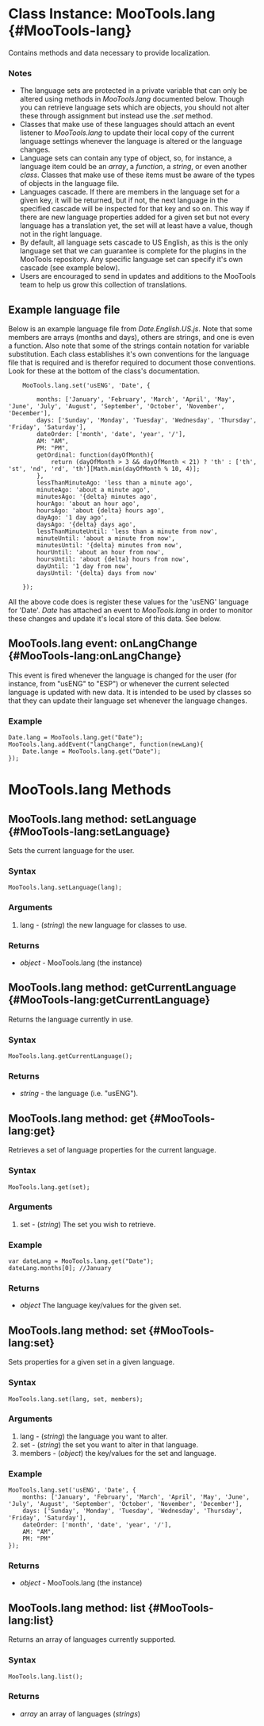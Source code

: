Class Instance: MooTools.lang {#MooTools-lang}
==============================================

Contains methods and data necessary to provide localization.

### Notes

* The language sets are protected in a private variable that can only be altered using methods in *MooTools.lang* documented below. Though you can retrieve language sets which are objects, you should not alter these through assignment but instead use the *.set* method.
* Classes that make use of these languages should attach an event listener to *MooTools.lang* to update their local copy of the current language settings whenever the language is altered or the language changes.
* Language sets can contain any type of object, so, for instance, a language item could be an *array*, a *function*, a *string*, or even another *class*. Classes that make use of these items must be aware of the types of objects in the language file.
* Languages cascade. If there are members in the language set for a given key, it will be returned, but if not, the next language in the specified cascade will be inspected for that key and so on. This way if there are new language properties added for a given set but not every language has a translation yet, the set will at least have a value, though not in the right language.
* By default, all language sets cascade to US English, as this is the only language set that we can guarantee is complete for the plugins in the MooTools repository. Any specific language set can specify it's own cascade (see example below).
* Users are encouraged to send in updates and additions to the MooTools team to help us grow this collection of translations.

Example language file
---------------------

Below is an example language file from *Date.English.US.js*. Note that some members are arrays (months and days), others are strings, and one is even a function. Also note that some of the strings contain notation for variable substitution. Each class establishes it's own conventions for the language file that is required and is therefor required to document those conventions. Look for these at the bottom of the class's documentation.

		MooTools.lang.set('usENG', 'Date', {

			months: ['January', 'February', 'March', 'April', 'May', 'June', 'July', 'August', 'September', 'October', 'November', 'December'],
			days: ['Sunday', 'Monday', 'Tuesday', 'Wednesday', 'Thursday', 'Friday', 'Saturday'],
			dateOrder: ['month', 'date', 'year', '/'],
			AM: "AM",
			PM: "PM",
			getOrdinal: function(dayOfMonth){
				return (dayOfMonth > 3 && dayOfMonth < 21) ? 'th' : ['th', 'st', 'nd', 'rd', 'th'][Math.min(dayOfMonth % 10, 4)];
			},
			lessThanMinuteAgo: 'less than a minute ago',
			minuteAgo: 'about a minute ago',
			minutesAgo: '{delta} minutes ago',
			hourAgo: 'about an hour ago',
			hoursAgo: 'about {delta} hours ago',
			dayAgo: '1 day ago',
			daysAgo: '{delta} days ago',
			lessThanMinuteUntil: 'less than a minute from now',
			minuteUntil: 'about a minute from now',
			minutesUntil: '{delta} minutes from now',
			hourUntil: 'about an hour from now',
			hoursUntil: 'about {delta} hours from now',
			dayUntil: '1 day from now',
			daysUntil: '{delta} days from now'

		});

All the above code does is register these values for the 'usENG' language for 'Date'. *Date* has attached an event to *MooTools.lang* in order to monitor these changes and update it's local store of this data. See below.

MooTools.lang event: onLangChange {#MooTools-lang:onLangChange}
---------------------------------------------------------------

This event is fired whenever the language is changed for the user (for instance, from "usENG" to "ESP") or whenever the current selected language is updated with new data. It is intended to be used by classes so that they can update their language set whenever the language changes.

### Example

	Date.lang = MooTools.lang.get("Date");
	MooTools.lang.addEvent("langChange", function(newLang){
		Date.lange = MooTools.lang.get("Date");
	});


MooTools.lang Methods
====================

MooTools.lang method: setLanguage {#MooTools-lang:setLanguage} 
--------------------------------------------------------------

Sets the current language for the user.

### Syntax

	MooTools.lang.setLanguage(lang);

### Arguments

1. lang - (*string*) the new language for classes to use.

### Returns

* *object* - MooTools.lang (the instance)

MooTools.lang method: getCurrentLanguage {#MooTools-lang:getCurrentLanguage} 
--------------------------------------------------------------

Returns the language currently in use.

### Syntax

	MooTools.lang.getCurrentLanguage();

### Returns

* *string* - the language (i.e. "usENG").

MooTools.lang method: get {#MooTools-lang:get} 
----------------------------------------------

Retrieves a set of language properties for the current language.

### Syntax

	MooTools.lang.get(set);

### Arguments

1. set - (*string*) The set you wish to retrieve.

### Example

	var dateLang = MooTools.lang.get("Date");
	dateLang.months[0]; //January

### Returns

* *object* The language key/values for the given set.

MooTools.lang method: set {#MooTools-lang:set} 
----------------------------------------------

Sets properties for a given set in a given language.

### Syntax

	MooTools.lang.set(lang, set, members);

### Arguments

1. lang - (*string*) the language you want to alter.
2. set - (*string*) the set you want to alter in that language.
3. members - (*object*) the key/values for the set and language.

### Example

	MooTools.lang.set('usENG', 'Date', {
		months: ['January', 'February', 'March', 'April', 'May', 'June', 'July', 'August', 'September', 'October', 'November', 'December'],
		days: ['Sunday', 'Monday', 'Tuesday', 'Wednesday', 'Thursday', 'Friday', 'Saturday'],
		dateOrder: ['month', 'date', 'year', '/'],
		AM: "AM",
		PM: "PM"
	});

### Returns

* *object* - MooTools.lang (the instance)

MooTools.lang method: list {#MooTools-lang:list} 
------------------------------------------------

Returns an array of languages currently supported.

### Syntax

	MooTools.lang.list();

### Returns

* *array* an array of languages (*strings*)





